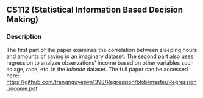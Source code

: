 ## CS112 (Statistical Information Based Decision Making)
### Description
The first part of the paper examines the correlation between sleeping hours and amounts of saving in an imaginary dataset. The second part also uses regression to analyze observations' income based on other variables such as age, race, etc. in the *lalonde* dataset. The full paper can be accessed here: https://github.com/trangnguyenvn1398/Regression/blob/master/Regression_income.pdf
